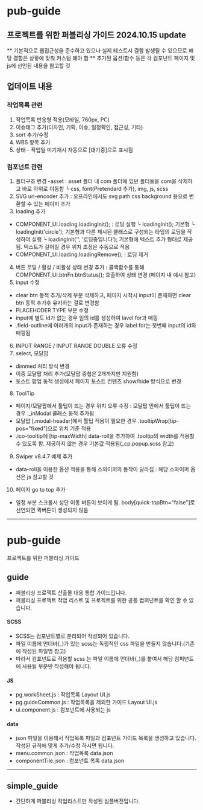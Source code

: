 # pub-guide
프로젝트를 위한 퍼블리싱 가이드
2024.10.15 update
-------------------------------------------------------------------------
** 기본적으로 웹접근성을 준수하고 있으나 실제 테스트시 결함 발생될 수 있으므로 해당 결함은 상황에 맞춰 커스텀 해야 함
** 추가된 옵션/함수 등은 각 컴포넌트 페이지 및 js에 선언된 내용을 참고할 것

## 업데이트 내용
### 작업목록 관련
1. 작업목록 반응형 적용(모바일, 760px, PC)
2. 이슈태그 추가(디자인, 기획, 이슈, 일정확인, 접근성, 기타)
3. sort 추가/수정
4. WBS 항목 추가
5. 상태 - 작업일 미기재시 자동으로 [대기중]으로 표시됨

### 컴포넌트 관련
1. 폴더구조 변경
 -asset : asset 폴더 내 com 폴더에 있던 폴더들을 com을 삭제하고 바로 하위로 이동함
  └ css, font(Pretendard 추가), img, js, scss
2. SVG url-encoder 추가 : 오프라인에서도 svg path css background 용으로 변환할 수 있는 페이지 추가
3. loading 추가
 - COMPONENT_UI.loading.loadingInit(); : 로딩 실행
   └ loadingInit(); 기본형
   └ loadingInit('circle'); 기본형과 다른 제시된 클래스로 구성되는 타입의 로딩을 작성하여 실행
   └ loadingInit('', '로딩중입니다'); 기본형에 텍스트 추가 형태로 제공됨. 텍스트가 길어질 경우 위치 조정은 수동으로 적용
 - COMPONENT_UI.loading.loadingRemove(); : 로딩 제거
4. 버튼 로딩 / 활성 / 비활성 상태 변경 추가 : 콜백함수를 통해 COMPONENT_UI.btnFn.btnStatus(); 호출하여 상태 변경 (페이지 내 예시 참고)
5. input 수정
 - clear btn 동적 추가/삭제 부분 삭제하고, 페이지 시작시 input이 존재하면 clear btn 동적 추가후 유지하는 걸로 변경함
 - PLACEHODER TYPE 부분 수정
 - input에 별도 id가 없는 경우 임의 id를 생성하여 lavel for과 매핑
 - .field-outline에 여러개의 input가 존재하는 경우 label for는 첫번째 input의 id와 매핑됨
6. INPUT RANGE / INPUT RANGE DOUBLE 오류 수정
7. select, 모달팝
 - dimmed 처리 방식 변경
 - 이중 모달팝 처리 추가(모달팝 중첩은 2개까지만 지원함)
 - 토스트 팝업 동적 생성에서 페이지 토스트 컨텐츠 show/hide 방식으로 변경
8. ToolTip
 - 페이지/모달팝에서 툴팁이 뜨는 경우 위치 오류 수정 : 모달팝 안에서 툴팁이 뜨는 경우 ._inModal 클래스 동적 추가됨
 - 모달팝 [.modal-header]에서 툴팁 적용이 필요한 경우 .tooltipWrap[tip-pos="fixed"]으로 위치 기준 적용
 - .ico-tooltip에 [tip-maxWidth] data-roll을 추가하여 .tooltip의 width를 적용할수 있도록 함. 제공하지 않는 경우 기본값 적용됨(_cp.popup.scss 참고)
9. Swiper v8.4.7 예제 추가
 - data-roll을 이용한 옵션 적용을 통해 스와이퍼의 동작이 달라짐
   : 해당 스와이퍼 옵션은 js 참고할 것
10. 페이지 go to top 추가
 - 일정 부분 스크롤시 상단 이동 버튼이 보이게 됨. body[quick-topBtn="false"]로 선언되면 퀵버튼이 생성되지 않음



-------------------------------------------------------------------------
# pub-guide
프로젝트를 위한 퍼블리싱 가이드

## guide
- 퍼블리싱 프로젝트 산출물 대응 통합 가이드입니다.
- 퍼블리싱 프로젝트 작업 리스트 및 프로젝트를 위한 공통 컴퍼넌트를 확인 할 수 있습니다.

#### SCSS
- SCSS는 컴포넌트별로 분리되어 작성되어 있습니다.
- 파일 이름에 언더바(_)가 있는 scss는 독립적인 css 파일을 만들지 않습니다.(기존에 작성된 파일명 참고)
- 따라서 컴포넌트로 적용할 scss 는 파일 이름에 언더바(_)를 붙여서 해당 컴퍼넌트에 사용될 부분만 작성해야 됩니다.

#### JS
- pg.workSheet.js : 작업목록 Layout UI.js
- pg.guideCommon.js : 작업목록을 제외한 가이드 Layout UI.js
- ui.component.js : 컴포넌트에 사용되는 js

#### data
- json 파일을 이용해서 작업목록 파일과 컴포넌트 가이드 목록을 생성하고 있습니다.
작성된 규칙에 맞게 추가/수정 하시면 됩니다.
- menu.common.json : 작업목록 data.json
- componentTile.json : 컴포넌트 목록 data.json

-------------------------------------------------------------------------

## simple_guide
- 간단하게 퍼블리싱 작업리스트만 작성된 심플버전입니다.
